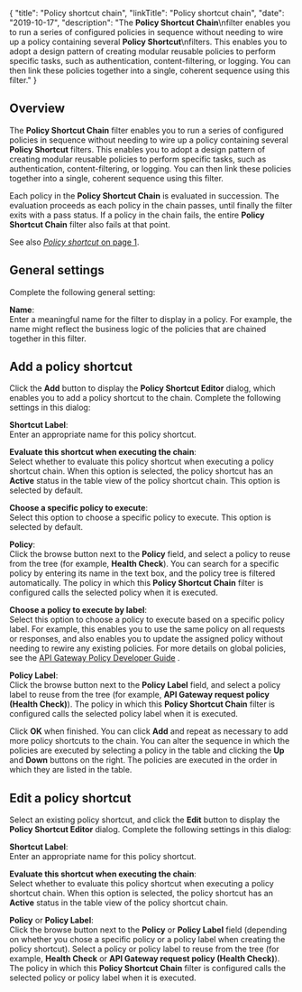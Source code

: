 {
"title": "Policy shortcut chain",
"linkTitle": "Policy shortcut chain",
"date": "2019-10-17",
"description": "The **Policy Shortcut Chain**\\nfilter enables you to run a series of configured policies in sequence without needing to wire up a policy containing several **Policy Shortcut**\\nfilters. This enables you to adopt a design pattern of creating modular reusable policies to perform specific tasks, such as authentication, content-filtering, or logging. You can then link these policies together into a single, coherent sequence using this filter."
}
﻿
<div id="p_utility_policy_shortcut_chain_over">

Overview
--------

The **Policy Shortcut Chain**
filter enables you to run a series of configured policies in sequence without needing to wire up a policy containing several **Policy Shortcut**
filters. This enables you to adopt a design pattern of creating modular reusable policies to perform specific tasks, such as authentication, content-filtering, or logging. You can then link these policies together into a single, coherent sequence using this filter.

Each policy in the **Policy Shortcut Chain**
is evaluated in succession. The evaluation proceeds as each policy in the chain passes, until finally the filter exits with a pass status. If a policy in the chain fails, the entire **Policy Shortcut Chain**
filter also fails at that point.

See also [*Policy shortcut* on page 1](utility_policy_shortcut.htm).

</div>

<div id="p_utility_policy_shortcut_chain_conf">

General settings
----------------

Complete the following general setting:

**Name**:\
Enter a meaningful name for the filter to display in a policy. For example, the name might reflect the business logic of the policies that are chained together in this filter.

</div>

<div id="p_utility_policy_shortcut_chain_add">

Add a policy shortcut
---------------------

Click the **Add**
button to display the **Policy Shortcut Editor**
dialog, which enables you to add a policy shortcut to the chain. Complete the following settings in this dialog:

**Shortcut Label**:\
Enter an appropriate name for this policy shortcut.

**Evaluate this shortcut when executing the chain**:\
Select whether to evaluate this policy shortcut when executing a policy shortcut chain. When this option is selected, the policy shortcut has an **Active**
status in the table view of the policy shortcut chain. This option is selected by default.

**Choose a specific policy to execute**:\
Select this option to choose a specific policy to execute. This option is selected by default.

**Policy**:\
Click the browse button next to the **Policy**
field, and select a policy to reuse from the tree (for example, **Health Check**). You can search for a specific policy by entering its name in the text box, and the policy tree is filtered automatically. The policy in which this **Policy Shortcut Chain**
filter is configured calls the selected policy when it is executed.

**Choose a policy to execute by label**:\
Select this option to choose a policy to execute based on a specific policy label. For example, this enables you to use the same policy on all requests or responses, and also enables you to update the assigned policy without needing to rewire any existing policies. For more details on global policies, see the
[API Gateway Policy Developer Guide](/bundle/APIGateway_77_PolicyDevGuide_allOS_en_HTML5/)
.

**Policy Label**:\
Click the browse button next to the **Policy Label**
field, and select a policy label to reuse from the tree (for example, **API Gateway request policy (Health Check)**). The policy in which this **Policy Shortcut Chain**
filter is configured calls the selected policy label when it is executed.

Click **OK**
when finished. You can click **Add**
and repeat as necessary to add more policy shortcuts to the chain. You can alter the sequence in which the policies are executed by selecting a policy in the table and clicking the **Up**
and **Down**
buttons on the right. The policies are executed in the order in which they are listed in the table.

</div>

<div id="p_utility_policy_shortcut_chain_edit">

Edit a policy shortcut
----------------------

Select an existing policy shortcut, and click the **Edit**
button to display the **Policy Shortcut Editor**
dialog. Complete the following settings in this dialog:

**Shortcut Label**:\
Enter an appropriate name for this policy shortcut.

**Evaluate this shortcut when executing the chain**:\
Select whether to evaluate this policy shortcut when executing a policy shortcut chain. When this option is selected, the policy shortcut has an **Active**
status in the table view of the policy shortcut chain.

**Policy**
or **Policy Label**:\
Click the browse button next to the **Policy**
or **Policy Label**
field (depending on whether you chose a specific policy or a policy label when creating the policy shortcut). Select a policy or policy label to reuse from the tree (for example, **Health Check**
or **API Gateway request policy (Health Check)**). The policy in which this **Policy Shortcut Chain**
filter is configured calls the selected policy or policy label when it is executed.

</div>
